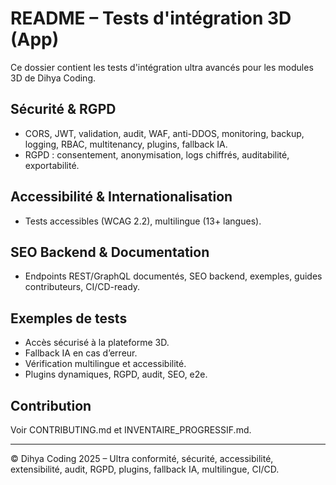 # README – Tests d'intégration 3D (App)

Ce dossier contient les tests d'intégration ultra avancés pour les modules 3D de Dihya Coding.

## Sécurité & RGPD
- CORS, JWT, validation, audit, WAF, anti-DDOS, monitoring, backup, logging, RBAC, multitenancy, plugins, fallback IA.
- RGPD : consentement, anonymisation, logs chiffrés, auditabilité, exportabilité.

## Accessibilité & Internationalisation
- Tests accessibles (WCAG 2.2), multilingue (13+ langues).

## SEO Backend & Documentation
- Endpoints REST/GraphQL documentés, SEO backend, exemples, guides contributeurs, CI/CD-ready.

## Exemples de tests
- Accès sécurisé à la plateforme 3D.
- Fallback IA en cas d’erreur.
- Vérification multilingue et accessibilité.
- Plugins dynamiques, RGPD, audit, SEO, e2e.

## Contribution
Voir CONTRIBUTING.md et INVENTAIRE_PROGRESSIF.md.

---

© Dihya Coding 2025 – Ultra conformité, sécurité, accessibilité, extensibilité, audit, RGPD, plugins, fallback IA, multilingue, CI/CD.
